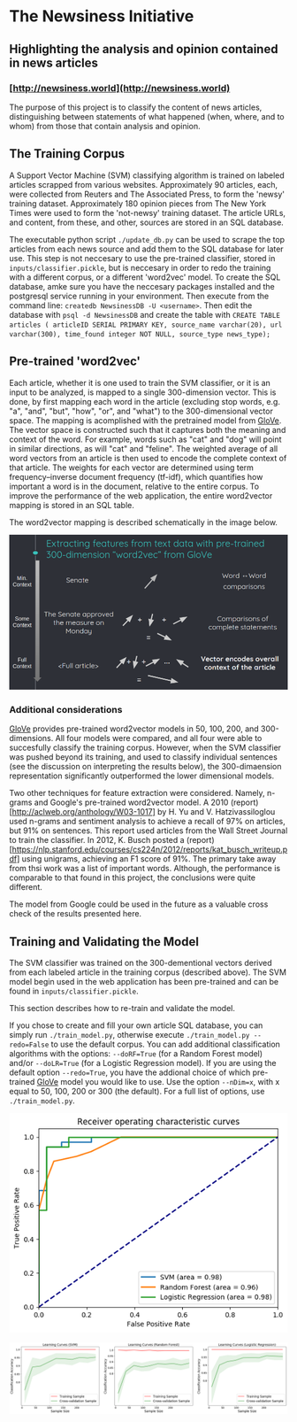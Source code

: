 # The Newsiness Initiative
## Highlighting the analysis and opinion contained in news articles
### [http://newsiness.world](http://newsiness.world)

The purpose of this project is to classify the content of news articles, distinguishing between statements of what happened (when, where, and to whom) from those that contain analysis and opinion.

## The Training Corpus

A Support Vector Machine (SVM) classifying algorithm is trained on labeled articles scrapped from various websites.  Approximately 90 articles, each, were collected from Reuters and The Associated Press, to form the 'newsy' training dataset.  Approximately 180 opinion pieces from The New York Times were used to form the 'not-newsy' training dataset.  The article URLs, and content, from these, and other, sources are stored in an SQL database.



The executable python script `./update_db.py` can be used to scrape the top articles from each news source and add them to the SQL database for later use.  This step is not neccesary to use the pre-trained classifier, stored in `inputs/classifier.pickle`, but is neccesary in order to redo the training with a different corpus, or a different 'word2vec' model.  To create the SQL database, amke sure you have the neccesary packages installed and the postgresql service running in your environment.  Then execute from the command line: `createdb NewsinessDB -U <username>`.  Then edit the database with `psql -d NewsinessDB` and create the table with
`CREATE TABLE articles (
 articleID SERIAL PRIMARY KEY,
 source_name varchar(20),
 url varchar(300),
 time_found integer NOT NULL,
 source_type news_type);`

## Pre-trained 'word2vec'

Each article, whether it is one used to train the SVM classifier, or it is an input to be analyzed, is mapped to a single 300-dimension vector.  This is done, by first mapping each word in the article (excluding stop words, e.g. "a", "and", "but", "how", "or", and "what") to the 300-dimensional vector space.  The mapping is acomplished with the pretrained model from [GloVe](https://nlp.stanford.edu/projects/glove/).  The vector space is constructed such that it captures both the meaning and context of the word.  For example, words such as "cat" and "dog" will point in similar directions, as will "cat" and "feline".  The weighted average of all word vectors from an article is then used to encode the complete context of that article.  The weights for each vector are determined using term frequency–inverse document frequency (tf-idf), which quantifies how important a word is in the document, relative to the entire corpus.  To improve the performance of the web application, the entire word2vector mapping is stored in an SQL table.

The word2vector mapping is described schematically in the image below.

![w2v](figures/word2vec_slide.png)

### Additional considerations

[GloVe](https://nlp.stanford.edu/projects/glove/) provides pre-trained word2vector models in 50, 100, 200, and 300-dimensions.  All four models were compared, and all four were able to succesfully classify the training corpus.  However, when the SVM classifier was pushed beyond its training, and used to classify individual sentences (see the discussion on interpreting the results below), the 300-dimaension representation significantly outperformed the lower dimensional models.

Two other techniques for feature extraction were considered.  Namely, n-grams and Google's pre-trained word2vector model.  A 2010 (report)[http://aclweb.org/anthology/W03-1017] by H. Yu and V. Hatzivassiloglou used n-grams and sentiment analysis to achieve a recall of 97\% on articles, but 91\% on sentences.  This report used articles from the Wall Street Journal to train the classifier.  In 2012, K. Busch posted a (report)[https://nlp.stanford.edu/courses/cs224n/2012/reports/kat_busch_writeup.pdf] using unigrams, achieving an F1 score of 91\%.  The primary take away from thsi work was a list of important words.  Although, the performance is comparable to that found in this project, the conclusions were quite different.

The model from Google could be used in the future as a valuable cross check of the results presented here.

## Training and Validating the Model

The SVM classifier was trained on the 300-dementional vectors derived from each labeled article in the training corpus (described above).  The SVM model begin used in the web application has been pre-trained and can be found in `inputs/classifier.pickle`.

This section describes how to re-train and validate the model.

If you chose to create and fill your own article SQL database, you can simply run `./train_model.py`, otherwise execute `./train_model.py --redo=False` to use the default corpus.  You can add additional classification algorithms with the options: `--doRF=True` (for a Random Forest model) and/or `--doLR=True` (for a Logistic Regression model).  If you are using the default option `--redo=True`, you have the addional choice of which pre-trained [GloVe](https://nlp.stanford.edu/projects/glove/) model you would like to use.  Use the option `--nDim=x`, with x equal to 50, 100, 200 or 300 (the default).  For a full list of options, use `./train_model.py`.

![ROC](figures/SVM_ROC_curvetemp_model.png)

![LC](figures/SVM_learning_curvetemp_model.png)